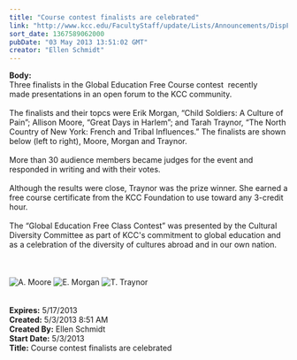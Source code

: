 ```yaml
---
title: "Course contest finalists are celebrated"
link: "http://www.kcc.edu/FacultyStaff/update/Lists/Announcements/DispForm.aspx?ID=1102"
sort_date: 1367589062000
pubDate: "03 May 2013 13:51:02 GMT"
creator: "Ellen Schmidt"
---
```


<div><b>Body:</b> <div class="ExternalClassE7BC1C0CC1A047C68281E0881BF5967B">
<div>Three finalists in the Global Education Free Course contest  recently made presentations in an open forum to the KCC community. </div>
<div> </div>
<div>The finalists and their topcs were Erik Morgan, “Child Soldiers: A Culture of Pain”; Allison Moore, “Great Days in Harlem”; and Tarah Traynor, “The North Country of New York: French and Tribal Influences.” The finalists are shown below (left to right), Moore, Morgan and Traynor. </div>
<div> </div>
<div>More than 30 audience members became judges for the event and responded in writing and with their votes.  </div>
<div> </div>
<div>Although the results were close, Traynor was the prize winner. She earned a free course certificate from the KCC Foundation to use toward any 3-credit hour.</div>
<div> </div>
<div>The “Global Education Free Class Contest” was presented by the Cultural Diversity Committee as part of KCC's commitment to global education and as a celebration of the diversity of cultures abroad and in our own nation.</div>
<div> </div>
<div> </div>
<div> </div>
<div><img alt="A. Moore" src="/SiteCollectionImages/AMoore_Finalist2013.jpg" /> <img alt="E. Morgan" src="/SiteCollectionImages/EMorgan_Finalist2013.jpg" /> <img alt="T. Traynor" src="/SiteCollectionImages/TTraynor_Winner2013.jpg" /></div>
<div> </div>
<div> </div></div></div>
<div><b>Expires:</b> 5/17/2013</div>
<div><b>Created:</b> 5/3/2013 8:51 AM</div>
<div><b>Created By:</b> Ellen Schmidt</div>
<div><b>Start Date:</b> 5/3/2013</div>
<div><b>Title:</b> Course contest finalists are celebrated</div>
